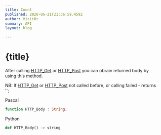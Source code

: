 ```yaml
---
title: Count
published: 2020-06-21T21:36:59.459Z
author: Vizit0r
summary: API
layout: blog

---
```


# {title}

After calling [HTTP_Get](Api/HTTP_Get) or [HTTP_Post](Api/HTTP_Post) you can obrain returned body by using this method.

NB: If [HTTP_Get](Api/HTTP_Get) or [HTTP_Post](Api/HTTP_Post) not called before, or calling failed - returns '';

Pascal

```pascal
function HTTP_Body : String;
```




Python
```python
def HTTP_Body() -> string
```

